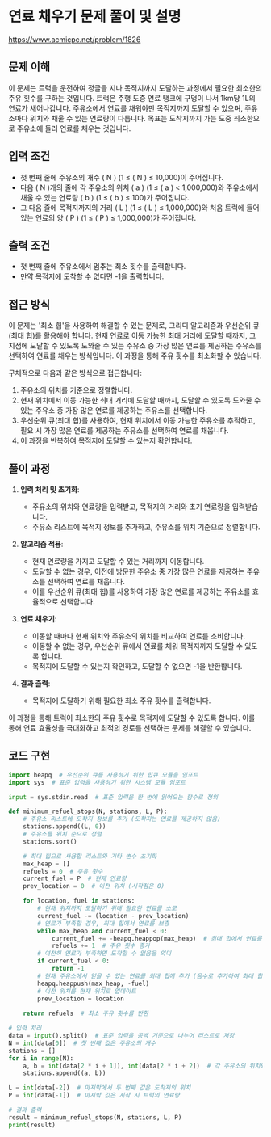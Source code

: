 # 연료 채우기 문제 풀이 및 설명

https://www.acmicpc.net/problem/1826

## 문제 이해

이 문제는 트럭을 운전하여 정글을 지나 목적지까지 도달하는 과정에서 필요한 최소한의 주유 횟수를 구하는 것입니다. 트럭은 주행 도중 연료 탱크에 구멍이 나서 1km당 1L의 연료가 새어나갑니다. 주유소에서 연료를 채워야만 목적지까지 도달할 수 있으며, 주유소마다 위치와 채울 수 있는 연료량이 다릅니다. 목표는 도착지까지 가는 도중 최소한으로 주유소에 들러 연료를 채우는 것입니다.

## 입력 조건

- 첫 번째 줄에 주유소의 개수 \( N \) (1 ≤ \( N \) ≤ 10,000)이 주어집니다.
- 다음 \( N \)개의 줄에 각 주유소의 위치 \( a \) (1 ≤ \( a \) < 1,000,000)와 주유소에서 채울 수 있는 연료량 \( b \) (1 ≤ \( b \) ≤ 100)가 주어집니다.
- 그 다음 줄에 목적지까지의 거리 \( L \) (1 ≤ \( L \) ≤ 1,000,000)와 처음 트럭에 들어 있는 연료의 양 \( P \) (1 ≤ \( P \) ≤ 1,000,000)가 주어집니다.

## 출력 조건

- 첫 번째 줄에 주유소에서 멈추는 최소 횟수를 출력합니다.
- 만약 목적지에 도착할 수 없다면 -1을 출력합니다.

## 접근 방식

이 문제는 '최소 힙'을 사용하여 해결할 수 있는 문제로, 그리디 알고리즘과 우선순위 큐(최대 힙)를 활용해야 합니다. 현재 연료로 이동 가능한 최대 거리에 도달할 때까지, 그 지점에 도달할 수 있도록 도와줄 수 있는 주유소 중 가장 많은 연료를 제공하는 주유소를 선택하여 연료를 채우는 방식입니다. 이 과정을 통해 주유 횟수를 최소화할 수 있습니다.

구체적으로 다음과 같은 방식으로 접근합니다:

1. 주유소의 위치를 기준으로 정렬합니다.
2. 현재 위치에서 이동 가능한 최대 거리에 도달할 때까지, 도달할 수 있도록 도와줄 수 있는 주유소 중 가장 많은 연료를 제공하는 주유소를 선택합니다.
3. 우선순위 큐(최대 힙)를 사용하여, 현재 위치에서 이동 가능한 주유소를 추적하고, 필요 시 가장 많은 연료를 제공하는 주유소를 선택하여 연료를 채웁니다.
4. 이 과정을 반복하여 목적지에 도달할 수 있는지 확인합니다.

## 풀이 과정

1. **입력 처리 및 초기화**: 
    - 주유소의 위치와 연료량을 입력받고, 목적지의 거리와 초기 연료량을 입력받습니다.
    - 주유소 리스트에 목적지 정보를 추가하고, 주유소를 위치 기준으로 정렬합니다.

2. **알고리즘 적용**:
    - 현재 연료량을 가지고 도달할 수 있는 거리까지 이동합니다.
    - 도달할 수 없는 경우, 이전에 방문한 주유소 중 가장 많은 연료를 제공하는 주유소를 선택하여 연료를 채웁니다.
    - 이를 우선순위 큐(최대 힙)를 사용하여 가장 많은 연료를 제공하는 주유소를 효율적으로 선택합니다.

3. **연료 채우기**:
    - 이동할 때마다 현재 위치와 주유소의 위치를 비교하여 연료를 소비합니다.
    - 이동할 수 없는 경우, 우선순위 큐에서 연료를 채워 목적지까지 도달할 수 있도록 합니다.
    - 목적지에 도달할 수 있는지 확인하고, 도달할 수 없으면 -1을 반환합니다.

4. **결과 출력**:
    - 목적지에 도달하기 위해 필요한 최소 주유 횟수를 출력합니다.

이 과정을 통해 트럭이 최소한의 주유 횟수로 목적지에 도달할 수 있도록 합니다. 이를 통해 연료 효율성을 극대화하고 최적의 경로를 선택하는 문제를 해결할 수 있습니다.

## 코드 구현
```python
import heapq  # 우선순위 큐를 사용하기 위한 힙큐 모듈을 임포트
import sys  # 표준 입력을 사용하기 위한 시스템 모듈 임포트

input = sys.stdin.read  # 표준 입력을 한 번에 읽어오는 함수로 정의

def minimum_refuel_stops(N, stations, L, P):
    # 주유소 리스트에 도착지 정보를 추가 (도착지는 연료를 제공하지 않음)
    stations.append((L, 0))
    # 주유소를 위치 순으로 정렬
    stations.sort()

    # 최대 힙으로 사용할 리스트와 기타 변수 초기화
    max_heap = []
    refuels = 0  # 주유 횟수
    current_fuel = P  # 현재 연료량
    prev_location = 0  # 이전 위치 (시작점은 0)

    for location, fuel in stations:
        # 현재 위치까지 도달하기 위해 필요한 연료를 소모
        current_fuel -= (location - prev_location)
        # 연료가 부족할 경우, 최대 힙에서 연료를 보충
        while max_heap and current_fuel < 0:
            current_fuel += -heapq.heappop(max_heap)  # 최대 힙에서 연료를 추출하여 보충
            refuels += 1  # 주유 횟수 증가
        # 여전히 연료가 부족하면 도착할 수 없음을 의미
        if current_fuel < 0:
            return -1
        # 현재 주유소에서 얻을 수 있는 연료를 최대 힙에 추가 (음수로 추가하여 최대 힙처럼 사용)
        heapq.heappush(max_heap, -fuel)
        # 이전 위치를 현재 위치로 업데이트
        prev_location = location
    
    return refuels  # 최소 주유 횟수를 반환

# 입력 처리
data = input().split()  # 표준 입력을 공백 기준으로 나누어 리스트로 저장
N = int(data[0])  # 첫 번째 값은 주유소의 개수
stations = []
for i in range(N):
    a, b = int(data[2 * i + 1]), int(data[2 * i + 2])  # 각 주유소의 위치와 연료량
    stations.append((a, b))

L = int(data[-2])  # 마지막에서 두 번째 값은 도착지의 위치
P = int(data[-1])  # 마지막 값은 시작 시 트럭의 연료량

# 결과 출력
result = minimum_refuel_stops(N, stations, L, P)
print(result)
